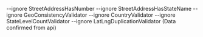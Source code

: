 --ignore StreetAddressHasNumber --ignore StreetAddressHasStateName --ignore GeoConsistencyValidator --ignore CountryValidator --ignore StateLevelCountValidator --ignore LatLngDuplicationValidator (Data confirmed from api)
